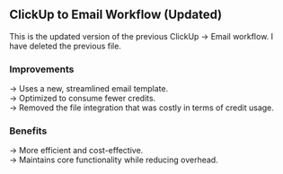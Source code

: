 ## ClickUp to Email Workflow (Updated)

This is the updated version of the previous ClickUp → Email workflow. I have deleted the previous file.

### Improvements

-> Uses a new, streamlined email template. <br>
-> Optimized to consume fewer credits. <br>
-> Removed the file integration that was costly in terms of credit usage. <br>

### Benefits

-> More efficient and cost-effective. <br>
-> Maintains core functionality while reducing overhead. <br>

